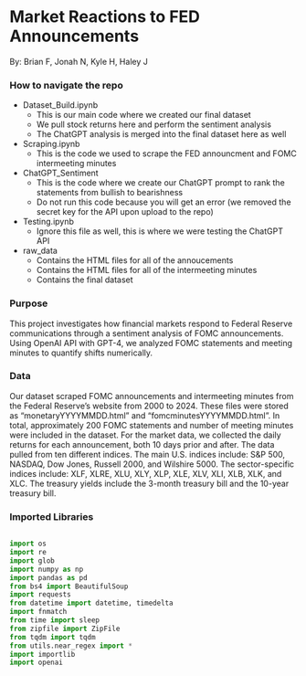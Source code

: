 # Market Reactions to FED Announcements
By: Brian F, Jonah N, Kyle H, Haley J

### How to navigate the repo 
- Dataset_Build.ipynb
    - This is our main code where we created our final dataset
    - We pull stock returns here and perform the sentiment analysis
    - The ChatGPT analysis is merged into the final dataset here as well
- Scraping.ipynb
    - This is the code we used to scrape the FED announcment and FOMC intermeeting minutes
- ChatGPT_Sentiment
    - This is the code where we create our ChatGPT prompt to rank the statements from bullish to bearishness
    - Do not run this code because you will get an error (we removed the secret key for the API upon upload to the repo)
- Testing.ipynb
    - Ignore this file as well, this is where we were testing the ChatGPT API
- raw_data
    - Contains the HTML files for all of the annoucements
    - Contains the HTML files for all of the intermeeting minutes
    - Contains the final dataset
  


### Purpose
This project investigates how financial markets respond to Federal Reserve communications through a sentiment analysis of FOMC announcements. Using OpenAI API with GPT-4, we analyzed FOMC statements and meeting minutes to quantify shifts numerically. 


### Data 
Our dataset scraped FOMC announcements and intermeeting minutes from the Federal Reserve’s website from 2000 to 2024. These files were stored as “monetaryYYYYMMDD.html” and “fomcminutesYYYYMMDD.html”. In total, approximately 200 FOMC statements and number of meeting minutes were included in the dataset. 
For the market data, we collected the daily returns for each announcement, both 10 days prior and after. The data pulled from ten different indices.
The main U.S. indices include: S&P 500, NASDAQ, Dow Jones, Russell 2000, and Wilshire 5000. The sector-specific indices include: XLF, XLRE, XLU, XLY, XLP, XLE, XLV, XLI, XLB, XLK, and XLC. The treasury yields include the 3-month treasury bill and the 10-year treasury bill. 


### Imported Libraries
```python

import os
import re
import glob
import numpy as np
import pandas as pd
from bs4 import BeautifulSoup
import requests
from datetime import datetime, timedelta
import fnmatch
from time import sleep
from zipfile import ZipFile
from tqdm import tqdm
from utils.near_regex import *
import importlib
import openai

